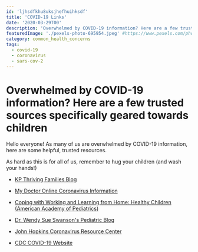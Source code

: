 ```yaml
---
id: 'ljhsdfkhu8uksjhefhuihksdf' 
title: 'COVID-19 Links'
date: '2020-03-29T00'
description: 'Overwhelmed by COVID-19 information? Here are a few trusted sources specifically geared towards children.'
featuredImage: './pexels-photo-695954.jpeg' #https://www.pexels.com/photo/boy-wearing-surgical-mask-695954/
category: common_health_concerns
tags:
  - covid-19
  - coronavirus
  - sars-cov-2
---
```


# **Overwhelmed by COVID-19 information? Here are a few trusted sources specifically geared towards children**

Hello everyone! As many of us are overwhelmed by COVID-19 information, here are some helpful, trusted resources.  

As hard as this is for all of us, remember to hug your children (and wash your hands!) 

* [KP Thriving Families Blog](https://kpthrivingfamilies.org/pediatricsblog/protecting-your-family-from-covid-19-coronavirus/)

* [My Doctor Online Coronavirus Information](https://mydoctor.kaiserpermanente.org/covid-19/)

* [Coping with Working and Learning from Home: Healthy Children (American Academy of Pediatrics)](https://healthychildren.org/English/health-issues/conditions/chest-lungs/Pages/Working-and-Learning-from-Home-During-the-COVID-19-Outbreak.aspx)

* [Dr. Wendy Sue Swanson's Pediatric Blog](https://www.wendysueswanson.com/covid19-q-a-the-cost-of-covid19-especially-for-children/) 

* [John Hopkins Coronavirus Resource Center](https://coronavirus.jhu.edu/)

* [CDC COVID-19 Website](https://www.cdc.gov/coronavirus/2019-ncov/index.html)
